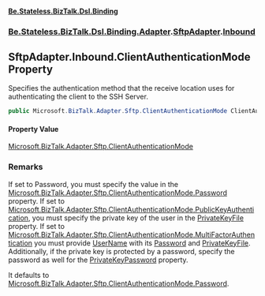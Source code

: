 #### [Be.Stateless.BizTalk.Dsl.Binding](README.md 'README')
### [Be.Stateless.BizTalk.Dsl.Binding.Adapter](Be.Stateless.BizTalk.Dsl.Binding.Adapter.md 'Be.Stateless.BizTalk.Dsl.Binding.Adapter').[SftpAdapter](SftpAdapter.md 'Be.Stateless.BizTalk.Dsl.Binding.Adapter.SftpAdapter').[Inbound](SftpAdapter.Inbound.md 'Be.Stateless.BizTalk.Dsl.Binding.Adapter.SftpAdapter.Inbound')

## SftpAdapter.Inbound.ClientAuthenticationMode Property

Specifies the authentication method that the receive location uses for authenticating the client to the SSH
Server.

```csharp
public Microsoft.BizTalk.Adapter.Sftp.ClientAuthenticationMode ClientAuthenticationMode { get; set; }
```

#### Property Value
[Microsoft.BizTalk.Adapter.Sftp.ClientAuthenticationMode](https://docs.microsoft.com/en-us/dotnet/api/Microsoft.BizTalk.Adapter.Sftp.ClientAuthenticationMode 'Microsoft.BizTalk.Adapter.Sftp.ClientAuthenticationMode')

### Remarks

If set to Password, you must specify the value in the [Microsoft.BizTalk.Adapter.Sftp.ClientAuthenticationMode.Password](https://docs.microsoft.com/en-us/dotnet/api/Microsoft.BizTalk.Adapter.Sftp.ClientAuthenticationMode.Password 'Microsoft.BizTalk.Adapter.Sftp.ClientAuthenticationMode.Password') property. If set to [Microsoft.BizTalk.Adapter.Sftp.ClientAuthenticationMode.PublicKeyAuthentication](https://docs.microsoft.com/en-us/dotnet/api/Microsoft.BizTalk.Adapter.Sftp.ClientAuthenticationMode.PublicKeyAuthentication 'Microsoft.BizTalk.Adapter.Sftp.ClientAuthenticationMode.PublicKeyAuthentication'), you must specify the
private key of the user in the [PrivateKeyFile](SftpAdapter.Inbound.PrivateKeyFile.md 'Be.Stateless.BizTalk.Dsl.Binding.Adapter.SftpAdapter.Inbound.PrivateKeyFile') property. If set to [Microsoft.BizTalk.Adapter.Sftp.ClientAuthenticationMode.MultiFactorAuthentication](https://docs.microsoft.com/en-us/dotnet/api/Microsoft.BizTalk.Adapter.Sftp.ClientAuthenticationMode.MultiFactorAuthentication 'Microsoft.BizTalk.Adapter.Sftp.ClientAuthenticationMode.MultiFactorAuthentication') you must provide [UserName](SftpAdapter.Inbound.UserName.md 'Be.Stateless.BizTalk.Dsl.Binding.Adapter.SftpAdapter.Inbound.UserName') with its [Password](SftpAdapter.Inbound.Password.md 'Be.Stateless.BizTalk.Dsl.Binding.Adapter.SftpAdapter.Inbound.Password') and [PrivateKeyFile](SftpAdapter.Inbound.PrivateKeyFile.md 'Be.Stateless.BizTalk.Dsl.Binding.Adapter.SftpAdapter.Inbound.PrivateKeyFile'). Additionally, if the private
key is protected by a password, specify the password as well for the [PrivateKeyPassword](SftpAdapter.Inbound.PrivateKeyPassword.md 'Be.Stateless.BizTalk.Dsl.Binding.Adapter.SftpAdapter.Inbound.PrivateKeyPassword') property.

It defaults to [Microsoft.BizTalk.Adapter.Sftp.ClientAuthenticationMode.Password](https://docs.microsoft.com/en-us/dotnet/api/Microsoft.BizTalk.Adapter.Sftp.ClientAuthenticationMode.Password 'Microsoft.BizTalk.Adapter.Sftp.ClientAuthenticationMode.Password').